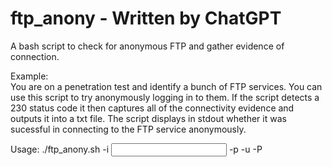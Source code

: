 # ftp_anony - Written by ChatGPT
A bash script to check for anonymous FTP and gather evidence of connection.<p>
Example:<br>
You are on a penetration test and identify a bunch of FTP services. You can use this script to try anonymously logging in to them. If the script detects a 230 status code it then captures all of the connectivity evidence and outputs it into a txt file. The script displays in stdout whether it was sucessful in connecting to the FTP service anonymously. 
<p>
Usage:
./ftp_anony.sh -i <INPUT FILE_OR IP> -p <PORT> -u <USERNAME> -P <PASSWORD>
